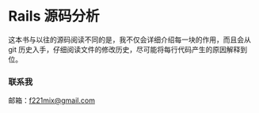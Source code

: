 # Rails 源码分析

这本书与以往的源码阅读不同的是，我不仅会详细介绍每一块的作用，而且会从 git 历史入手，仔细阅读文件的修改历史，尽可能将每行代码产生的原因解释到位。

### 联系我
邮箱：f221mix@gmail.com